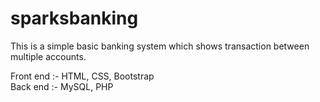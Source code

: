 # sparksbanking
This is a simple basic banking system which shows transaction between multiple accounts.

Front end :- HTML, CSS, Bootstrap<br/>
Back end :- MySQL, PHP
